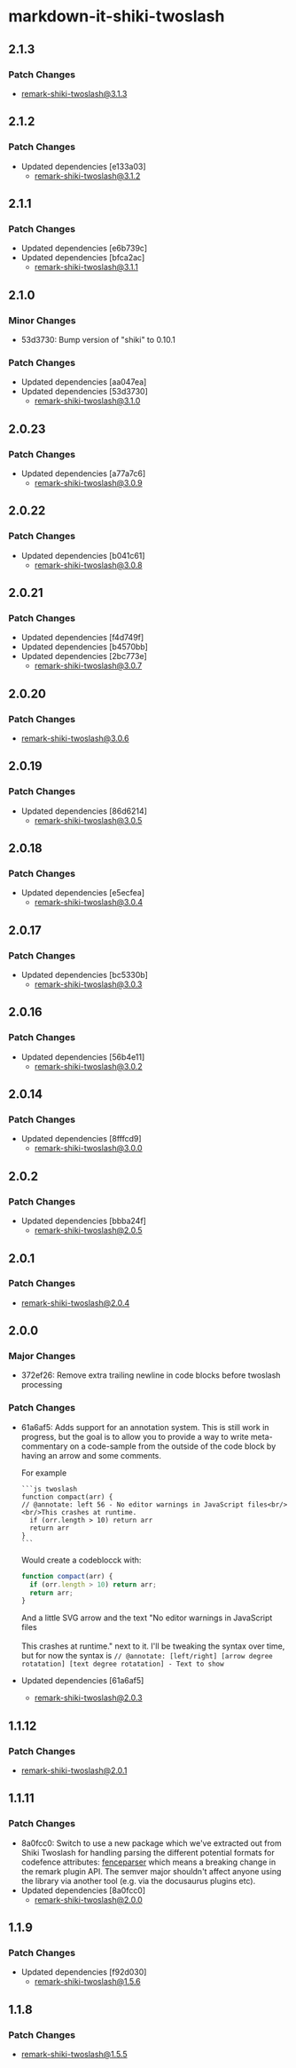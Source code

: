 # markdown-it-shiki-twoslash

## 2.1.3

### Patch Changes

- remark-shiki-twoslash@3.1.3

## 2.1.2

### Patch Changes

- Updated dependencies [e133a03]
  - remark-shiki-twoslash@3.1.2

## 2.1.1

### Patch Changes

- Updated dependencies [e6b739c]
- Updated dependencies [bfca2ac]
  - remark-shiki-twoslash@3.1.1

## 2.1.0

### Minor Changes

- 53d3730: Bump version of "shiki" to 0.10.1

### Patch Changes

- Updated dependencies [aa047ea]
- Updated dependencies [53d3730]
  - remark-shiki-twoslash@3.1.0

## 2.0.23

### Patch Changes

- Updated dependencies [a77a7c6]
  - remark-shiki-twoslash@3.0.9

## 2.0.22

### Patch Changes

- Updated dependencies [b041c61]
  - remark-shiki-twoslash@3.0.8

## 2.0.21

### Patch Changes

- Updated dependencies [f4d749f]
- Updated dependencies [b4570bb]
- Updated dependencies [2bc773e]
  - remark-shiki-twoslash@3.0.7

## 2.0.20

### Patch Changes

- remark-shiki-twoslash@3.0.6

## 2.0.19

### Patch Changes

- Updated dependencies [86d6214]
  - remark-shiki-twoslash@3.0.5

## 2.0.18

### Patch Changes

- Updated dependencies [e5ecfea]
  - remark-shiki-twoslash@3.0.4

## 2.0.17

### Patch Changes

- Updated dependencies [bc5330b]
  - remark-shiki-twoslash@3.0.3

## 2.0.16

### Patch Changes

- Updated dependencies [56b4e11]
  - remark-shiki-twoslash@3.0.2

## 2.0.14

### Patch Changes

- Updated dependencies [8fffcd9]
  - remark-shiki-twoslash@3.0.0

## 2.0.2

### Patch Changes

- Updated dependencies [bbba24f]
  - remark-shiki-twoslash@2.0.5

## 2.0.1

### Patch Changes

- remark-shiki-twoslash@2.0.4

## 2.0.0

### Major Changes

- 372ef26: Remove extra trailing newline in code blocks before twoslash processing

### Patch Changes

- 61a6af5: Adds support for an annotation system. This is still work in progress, but the goal is to allow you to provide a way to write meta-commentary on a code-sample from the outside of the code block by having an arrow and some comments.

  For example

  ````
  ```js twoslash
  function compact(arr) {
  // @annotate: left 56 - No editor warnings in JavaScript files<br/><br/>This crashes at runtime.
    if (orr.length > 10) return arr
    return arr
  }
  ```
  ````

  Would create a codeblocck with:

  ```js
  function compact(arr) {
    if (orr.length > 10) return arr;
    return arr;
  }
  ```

  And a little SVG arrow and the text "No editor warnings in JavaScript files<br/><br/>This crashes at runtime." next to it.
  I'll be tweaking the syntax over time, but for now the syntax is `// @annotate: [left/right] [arrow degree rotatation] [text degree rotatation] - Text to show`

- Updated dependencies [61a6af5]
  - remark-shiki-twoslash@2.0.3

## 1.1.12

### Patch Changes

- remark-shiki-twoslash@2.0.1

## 1.1.11

### Patch Changes

- 8a0fcc0: Switch to use a new package which we've extracted out from Shiki Twoslash for handling parsing the different potential formats for codefence attributes: [fenceparser](https://www.npmjs.com/package/fenceparser) which means a breaking change in the remark plugin API. The semver major shouldn't affect anyone using the library via another tool (e.g. via the docusaurus plugins etc).
- Updated dependencies [8a0fcc0]
  - remark-shiki-twoslash@2.0.0

## 1.1.9

### Patch Changes

- Updated dependencies [f92d030]
  - remark-shiki-twoslash@1.5.6

## 1.1.8

### Patch Changes

- remark-shiki-twoslash@1.5.5
